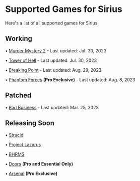 # Supported Games for Sirius

Here's a list of all supported games for Sirius.

## Working

• [Murder Mystery 2](https://www.roblox.com/games/142823291) - Last updated: Jul. 30, 2023
 
• [Tower of Hell](https://www.roblox.com/games/1962086868) - Last updated: Jul. 30, 2023

• [Breaking Point](https://www.roblox.com/games/648362523/Breaking-Point) - Last updated: Aug. 29, 2023

• [Phantom Forces](https://www.roblox.com/games/292439477) **(Pro Exclusive)** - Last updated: Aug. 8, 2023

## Patched

• [Bad Business](https://www.roblox.com/games/3233893879) - Last updated: Mar. 25, 2023

## Releasing Soon

• [Strucid](https://www.roblox.com/games/2377868063/Strucid)

• [Project Lazarus](https://www.roblox.com/games/443406476/Project-Lazarus-ZOMBIES)

• [BHRM5](https://www.roblox.com/games/2916899287/Blackhawk-Rescue-Mission-5)

• [Doors](https://www.roblox.com/games/6516141723) **(Pro and Essential Only)**

• [Arsenal](https://www.roblox.com/games/286090429) **(Pro Exclusive)** 
